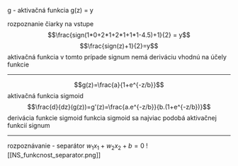 g - aktivačná funkcia
g(z) = y

rozpoznanie čiarky na vstupe
$$\frac{sign(1*0+2*1+2*1+1*1-4.5)+1}{2} = y$$
$$\frac{sign(z)+1}{2}=y$$
aktivačná funkcia v tomto prípade signum
nemá deriváciu vhodnú na účely funkcie

---
$$g(z)=\frac{a}{1+e^{-z/b}}$$
aktivačná funkcia sigmoid
$$\frac{d}{dz}(g(z))=g'(z)=\frac{a.e^{-z/b}}{b.(1+e^{-z/b})}$$
derivácia funkcie sigmoid
funkcia sigmoid sa najviac podobá aktivačnej funkcií signum

---
rozpoznávanie - separátor
$w_1x_1+w_2x_2+b=0$
![[NS_funkcnost_separator.png]]